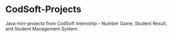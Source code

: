# CodSoft-Projects
Java mini-projects from CodSoft Internship – Number Game, Student Result, and Student Management System.

